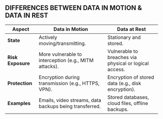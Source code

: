## DIFFERENCES BETWEEN DATA IN MOTION & DATA IN REST

| **Aspect**        | **Data in Motion**                                  | **Data at Rest**                                 |
|--------------------|----------------------------------------------------|-------------------------------------------------|
| **State**         | Actively moving/transmitting.                      | Stationary and stored.                          |
| **Risk Exposure** | More vulnerable to interception (e.g., MITM attacks).| Vulnerable to breaches via physical or logical access. |
| **Protection**    | Encryption during transmission (e.g., HTTPS, VPN). | Encryption of stored data (e.g., disk encryption). |
| **Examples**      | Emails, video streams, data backups being transferred. | Stored databases, cloud files, offline backups.  |
